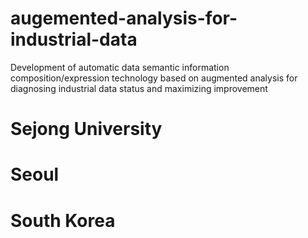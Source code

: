 # augemented-analysis-for-industrial-data
Development of automatic data semantic information composition/expression technology based on augmented analysis for diagnosing industrial data status and maximizing improvement


# Sejong University
# Seoul
# South Korea

